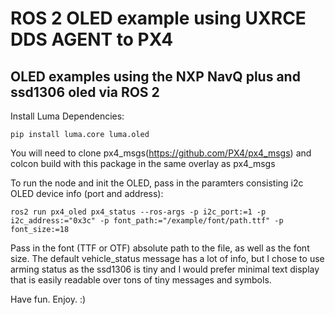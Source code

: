 # ROS 2 OLED example using UXRCE DDS AGENT to PX4
## OLED examples using the NXP NavQ plus and ssd1306 oled via ROS 2
Install Luma Dependencies:
```
pip install luma.core luma.oled
```
You will need to clone px4_msgs(https://github.com/PX4/px4_msgs) and colcon build with this package in the same overlay as px4_msgs

To run the node and init the OLED, pass in the paramters consisting i2c OLED device info (port and address):

`ros2 run px4_oled px4_status --ros-args -p i2c_port:=1 -p i2c_address:="0x3c" -p font_path:="/example/font/path.ttf" -p font_size:=18`

Pass in the font (TTF or OTF) absolute path to the file, as well as the font size. The default vehicle_status message has a lot of info, but I chose to use arming status as the ssd1306 is tiny and I would prefer minimal text display that is easily readable over tons of tiny messages and symbols.

Have fun. Enjoy. :)
